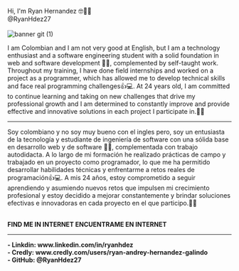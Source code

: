 Hi, I'm Ryan Hernandez 🤓🧑‍💻
<br>
@RyanHdez27
<br> <br>
![banner git (1)](https://github.com/user-attachments/assets/96a39c08-a93c-48c6-9b1d-644825bc1af8)

I am Colombian and I am not very good at English, but I am a technology enthusiast and a software engineering student with a solid foundation in web and software development 🧑‍💻, complemented by self-taught work. Throughout my training, I have done field internships and worked on a project as a programmer, which has allowed me to develop technical skills and face real programming challenges👍💻.
At 24 years old, I am committed to continue learning and taking on new challenges that drive my professional growth and I am determined to constantly improve and provide effective and innovative solutions in each project I participate in.🤜🤛
<br><hr>
Soy colombiano y no soy muy bueno con el ingles pero, soy un entusiasta de la tecnología y estudiante de ingeniería de software con una sólida base en desarrollo web y de software 🧑‍💻, complementada con trabajo autodidacta. A lo largo de mi formación he realizado prácticas de campo y trabajado en un proyecto como programador, lo que me ha permitido desarrollar habilidades técnicas y enfrentarme a retos reales de programación👍💻.
A mis 24 años, estoy comprometido a seguir aprendiendo y asumiendo nuevos retos que impulsen mi crecimiento profesional y estoy decidido a mejorar constantemente y brindar soluciones efectivas e innovadoras en cada proyecto en el que participo.🤜🤛

<br>
<b>FIND ME IN INTERNET<b>    <b>ENCUENTRAME EN INTERNET<b>
<hr>
- Linkdin: www.linkedin.com/in/ryanhdez <br>
- Credly: www.credly.com/users/ryan-andrey-hernandez-galindo <br>
- GitHub: @RyanHdez27

